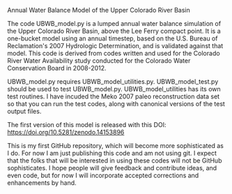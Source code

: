 Annual Water Balance Model of the Upper Colorado River Basin

The code UBWB_model.py is a lumped annual water balance simulation of the Upper Colorado River Basin, above the Lee Ferry compact point.  It is a one-bucket model using an annual timestep, based on the U.S. Bureau of Reclamation's 2007 Hydrologic Determination, and is validated against that model. This code is derived from codes written and used for the Colorado River Water Availability study conducted for the Colorado Water Conservation Board in 2008-2012.

UBWB_model.py requires UBWB_model_utilities.py. UBWB_model_test.py should be used to test UBWB_model.py.  UBWB_model_utilities has its own test routines. I have incuded the Meko 2007 paleo reconstruction data set so that you can run the test codes, along with canonical versions of the test output files.

The first version of this model is released with this DOI: https://doi.org/10.5281/zenodo.14153896

This is my first GitHub repository, which will become more sophisticated as I do.  For now I am just publishing this code and am not using git.  I expect that the folks that will be interested in using these codes will not be GitHub sophisticates. I hope people will give feedback and contribute ideas, and even code, but for now I will incorporate accepted corrections and enhancements by hand.
